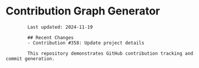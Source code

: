 # Contribution Graph Generator
            
            Last updated: 2024-11-19
            
            ## Recent Changes
            - Contribution #358: Update project details
            
            This repository demonstrates GitHub contribution tracking and commit generation.
        